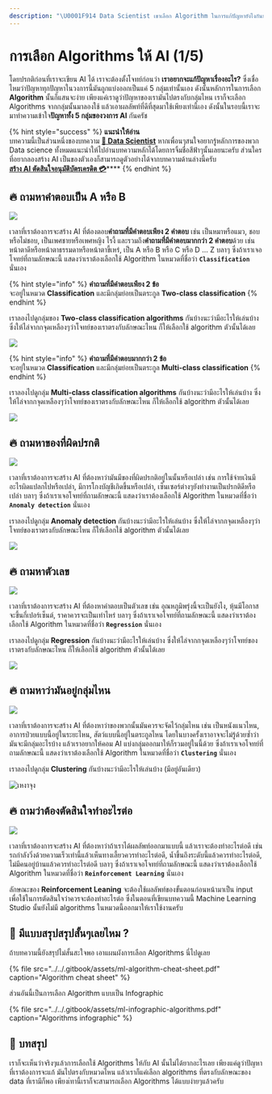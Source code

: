 ```yaml
---
description: "\U0001F914 Data Scientist เขาเลือก Algorithm ในการแก้ปัญหายังไงกันนะ"
---
```


# การเลือก Algorithms ให้ AI \(1/5\)

โดยปรกติก่อนที่เราจะเขียน AI ได้ เราจะต้องตั้งโจทย์ก่อนว่า **เราอยากจะแก้ปัญหาเรื่องอะไร?** ซึ่งเชื่อไหมว่าปัญหาทุกปัญหาในวงการนี้มันถูกแบ่งออกเป็นแค่ 5 กลุ่มเท่านั้นเอง ดังนั้นหลักการในการเลือก **Algorithm** นั้นก็แสนจะง่าย เพียงแค่เราดูว่าปัญหาของเรามันไปตรงกับกลุ่มไหน เราก็จะเลือก Algorithms จากกลุ่มนั้นมาลองใช้ แล้วเอาผลลัพท์ที่ดีที่สุดมาใช้เพียงเท่านี้เอง ดังนั้นในรอบนี้เราจะมาทำความเข้าใจ**ปัญหาทั้ง 5 กลุ่มของวงการ AI** กันครัช

{% hint style="success" %}
**แนะนำให้อ่าน**  
บทความนี้เป็นส่วนหนึ่งของบทความ [**👶 Data Scientist**](https://saladpuk.gitbook.io/learn/basic/data-scientist) หากเพื่อนๆสนใจอยากรู้หลักการของพวก Data science ทั้งหมดแนะนำให้ไปอ่านบทความหลักได้โดยการจิ้มชื่อสีฟ้าๆนั้นเลยนะครับ ส่วนใครที่อยากลองสร้าง AI เป็นของตัวเองก็สามารถดูตัวอย่างได้จากบทความด้านล่างนี้ครับ  
[**สร้าง AI ตัดสินใจอนุมัติบัตรเครดิต 💳**](https://saladpuk.gitbook.io/learn/cloud/machine-learning-studio/credit-risk)\*\*\*\*
{% endhint %}

## 🔥 ถามหาคำตอบเป็น A หรือ B

![](../../.gitbook/assets/image%20%28783%29.png)

เวลาที่เราต้องการจะสร้าง AI ที่ต้องตอบ**คำถามที่มีคำตอบเพียง 2 คำตอบ** เช่น เป็นหมาหรือแมว, ชอบหรือไม่ชอบ, เป็นเพศชายหรือเพศหญิง ไรงี้ และรวมถึง**คำถามที่มีคำตอบมากกว่า 2 คำตอบ**ด้วย เช่น หน้าตาดีหรือหน้าตาธรรมดาหรือหน้าตาขี้เหร่, เป็น A หรือ B หรือ C หรือ D ... Z บลาๆ ซึ่งถ้าเราเจอโจทย์ที่ถามลักษณะนี้ แสดงว่าเราต้องเลือกใช้ Algorithm ในหมวดที่ชื่อว่า **`Classification`** นั่นเอง

{% hint style="info" %}
**คำถามที่มีคำตอบเพียง 2 ข้อ**  
จะอยู่ในหมวด **Classification** และมีกลุ่มย่อยเป็นตระกูล **Two-class classification**
{% endhint %}

เราลองไปดูกลุ่มของ **Two-class classification algorithms** กันบ้างนะว่ามีอะไรให้เล่นบ้าง ซึ่งให้ไล่จากกจุดเหลืองๆว่าโจทย์ของเราตรงกับลักษณะไหน ก็ให้เลือกใช้ algorithm ตัวนั้นได้เลย

![](../../.gitbook/assets/image%20%2814%29.png)

{% hint style="info" %}
**คำถามที่มีคำตอบมากกว่า 2 ข้อ**  
จะอยู่ในหมวด **Classification** และมีกลุ่มย่อยเป็นตระกูล **Multi-class classification**
{% endhint %}

เราลองไปดูกลุ่ม **Multi-class classification algorithms** กันบ้างนะว่ามีอะไรให้เล่นบ้าง ซึ่งให้ไล่จากกจุดเหลืองๆว่าโจทย์ของเราตรงกับลักษณะไหน ก็ให้เลือกใช้ algorithm ตัวนั้นได้เลย

![](../../.gitbook/assets/image%20%28565%29.png)

## 🔥 ถามหาของที่ผิดปรกติ

![](../../.gitbook/assets/image%20%28874%29.png)

เวลาที่เราต้องการจะสร้าง AI ที่ต้องหาว่ามันมีของที่ผิดปรกติอยู่ในนั้นหรือเปล่า เช่น การใช้จ่ายเงินมีอะไรผิดแปลกไปหรือเปล่า, มีการโกงบัญชีเกิดขึ้นหรือเปล่า, เซ็นเซอร์ต่างๆยังทำงานเป็นปรกติดีหรือเปล่า บลาๆ ซึ่งถ้าเราเจอโจทย์ที่ถามลักษณะนี้ แสดงว่าเราต้องเลือกใช้ Algorithm ในหมวดที่ชื่อว่า **`Anomaly detection`** นั่นเอง

เราลองไปดูกลุ่ม **Anomaly detection** กันบ้างนะว่ามีอะไรให้เล่นบ้าง ซึ่งให้ไล่จากกจุดเหลืองๆว่าโจทย์ของเราตรงกับลักษณะไหน ก็ให้เลือกใช้ algorithm ตัวนั้นได้เลย

![](../../.gitbook/assets/image%20%28778%29.png)

## 🔥 ถามหาตัวเลข

![](../../.gitbook/assets/image%20%28413%29.png)

เวลาที่เราต้องการจะสร้าง AI ที่ต้องหาคำตอบเป็นตัวเลข เช่น อุณหภูมิพรุ่งนี้จะเป็นยังไง, หุ้นมีโอกาสจะขึ้นกี่เปอร์เซ็นต์, ราคาควรจะเป็นเท่าไหร่ บลาๆ ซึ่งถ้าเราเจอโจทย์ที่ถามลักษณะนี้ แสดงว่าเราต้องเลือกใช้ Algorithm ในหมวดที่ชื่อว่า **`Regression`** นั่นเอง

เราลองไปดูกลุ่ม **Regression** กันบ้างนะว่ามีอะไรให้เล่นบ้าง ซึ่งให้ไล่จากกจุดเหลืองๆว่าโจทย์ของเราตรงกับลักษณะไหน ก็ให้เลือกใช้ algorithm ตัวนั้นได้เลย

![](../../.gitbook/assets/image%20%28383%29.png)

## 🔥 ถามหาว่ามันอยู่กลุ่มไหน

![](../../.gitbook/assets/image%20%28342%29.png)

เวลาที่เราต้องการจะสร้าง AI ที่ต้องหาว่าของพวกนั้นมันควรจะจัดไว้กลุ่มไหน เช่น เป็นหนังแนวไหน, อาการป่วยแบบนี้อยู่ในระยะไหน, สัตว์แบบนี้อยู่ในตระกูลไหน โดยในบางครั้งเราอาจจะไม่รู้ด้วยซ้ำว่ามันจะมีกลุ่มอะไรบ้าง แล้วเราอยากให้คอม AI แบ่งกลุ่มออกมาให้ก็รวมอยู่ในนี้ด้วย ซึ่งถ้าเราเจอโจทย์ที่ถามลักษณะนี้ แสดงว่าเราต้องเลือกใช้ Algorithm ในหมวดที่ชื่อว่า **`Clustering`** นั่นเอง

เราลองไปดูกลุ่ม **Clustering** กันบ้างนะว่ามีอะไรให้เล่นบ้าง \(มีอยู่อันเดียว\)

![&#xE40;&#xE2B;&#xE07;&#xE32;&#xE08;&#xE38;&#xE07;](../../.gitbook/assets/image%20%28597%29.png)

## 🔥 ถามว่าต้องตัดสินใจทำอะไรต่อ

![](../../.gitbook/assets/image%20%28736%29.png)

เวลาที่เราต้องการจะสร้าง AI ที่ต้องหาว่าถ้าเราได้ผลลัพท์ออกมาแบบนี้ แล้วเราจะต้องทำอะไรต่อดี เช่น รถกำลังวิ่งด้วยความเร็วเท่านี้แล้วเห็นทางเลี้ยวควรทำอะไรต่อดี, น้ำขึ้นถึงระดับนี้แล้วควรทำอะไรต่อดี, ไม่มีคนอยู่บ้านแล้วควรทำอะไรต่อดี บลาๆ ซึ่งถ้าเราเจอโจทย์ที่ถามลักษณะนี้ แสดงว่าเราต้องเลือกใช้ Algorithm ในหมวดที่ชื่อว่า **`Reinforcement Learning`** นั่นเอง 

ลักษณะของ **Reinforcement Leaning** จะต้องใช้ผลลัพท์ของขั้นตอนก่อนหน้ามาเป็น input เพื่อใช้ในการตัดสินใจว่าควรจะต้องทำอะไรต่อ ซึ่งในตอนที่เขียนบทความนี้ Machine Learning Studio นั้นยังไม่มี algorithms ในหมวดนี้ออกมาให้เราใช้งานครับ

## 🤔 มีแบบสรุปสรุปสั้นๆเลยไหม ?

ถ้าบทความนี้ยังสรุปไม่สั้นสะใจพอ เอาแผนผังการเลือก Algorithms นี่ไปดูเลย

{% file src="../../.gitbook/assets/ml-algorithm-cheat-sheet.pdf" caption="Algorithm cheat sheet" %}

ส่วนอันนี้เป็นการเลือก Algorithm แบบเป็น Infographic

{% file src="../../.gitbook/assets/ml-infographic-algorithms.pdf" caption="Algorithms infographic" %}

## 🎯 บทสรุป

เราก็จะเห็นว่าจริงๆแล้วการเลือกใช้ Algorithms ให้กับ AI นั้นไม่ได้ยากอะไรเลย เพียงแค่ดูว่าปัญหาที่เราต้องการจะแก้ มันไปตรงกับหมวดไหน แล้วเราก็แค่เลือก algorithms ที่ตรงกับลักษณะของ data ที่เรามีก็พอ เพียงเ่ทานี้เราก็จะสามารถเลือก Algorithms ได้แบบง่ายๆแล้วครับ

